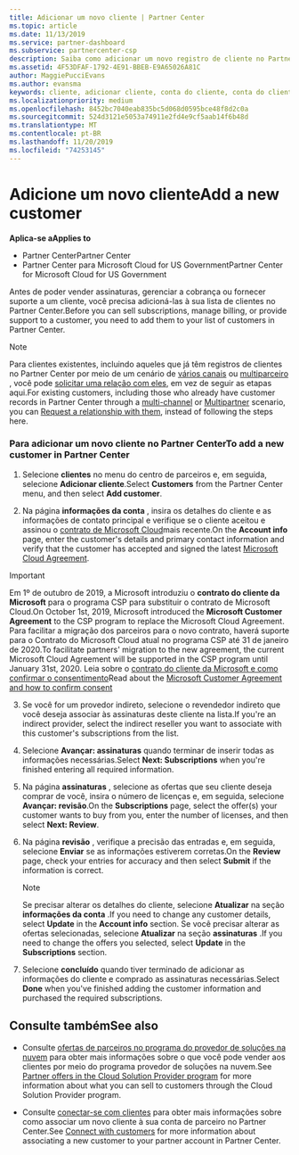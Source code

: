 ```yaml
---
title: Adicionar um novo cliente | Partner Center
ms.topic: article
ms.date: 11/13/2019
ms.service: partner-dashboard
ms.subservice: partnercenter-csp
description: Saiba como adicionar um novo registro de cliente no Partner Center. Em seguida, você pode vender as assinaturas de cliente, gerenciar a cobrança ou fornecer suporte ao cliente.
ms.assetid: 4F53DFAF-1792-4E91-BBEB-E9A65026A81C
author: MaggiePucciEvans
ms.author: evansma
keywords: cliente, adicionar cliente, conta do cliente, conta do cliente no Partner Center, clientes, adicionar clientes, criar conta do cliente
ms.localizationpriority: medium
ms.openlocfilehash: 8452bc7040eab835bc5d068d0595bce48f8d2c0a
ms.sourcegitcommit: 524d3121e5053a74911e2fd4e9cf5aab14f6b48d
ms.translationtype: MT
ms.contentlocale: pt-BR
ms.lasthandoff: 11/20/2019
ms.locfileid: "74253145"
---
```

# <a name="add-a-new-customer"></a><span data-ttu-id="71ac5-105">Adicione um novo cliente</span><span class="sxs-lookup"><span data-stu-id="71ac5-105">Add a new customer</span></span>

<span data-ttu-id="71ac5-106">**Aplica-se a**</span><span class="sxs-lookup"><span data-stu-id="71ac5-106">**Applies to**</span></span>

-  <span data-ttu-id="71ac5-107">Partner Center</span><span class="sxs-lookup"><span data-stu-id="71ac5-107">Partner Center</span></span>
-  <span data-ttu-id="71ac5-108">Partner Center para Microsoft Cloud for US Government</span><span class="sxs-lookup"><span data-stu-id="71ac5-108">Partner Center for Microsoft Cloud for US Government</span></span>

<span data-ttu-id="71ac5-109">Antes de poder vender assinaturas, gerenciar a cobrança ou fornecer suporte a um cliente, você precisa adicioná-las à sua lista de clientes no Partner Center.</span><span class="sxs-lookup"><span data-stu-id="71ac5-109">Before you can sell subscriptions, manage billing, or provide support to a customer, you need to add them to your list of customers in Partner  Center.</span></span>

>[!NOTE]
><span data-ttu-id="71ac5-110">Para clientes existentes, incluindo aqueles que já têm registros de clientes no Partner Center por meio de um cenário de [vários canais](multichannel.md) ou [multiparceiro](multipartner.md) , você pode [solicitar uma relação com eles](request-a-relationship-with-a-customer.md), em vez de seguir as etapas aqui.</span><span class="sxs-lookup"><span data-stu-id="71ac5-110">For existing customers, including those who already have customer records in Partner Center through a [multi-channel](multichannel.md) or [Multipartner](multipartner.md) scenario, you can [Request a relationship with them](request-a-relationship-with-a-customer.md), instead of following the steps here.</span></span>

### <a name="to-add-a-new-customer-in-partner-center"></a><span data-ttu-id="71ac5-111">Para adicionar um novo cliente no Partner Center</span><span class="sxs-lookup"><span data-stu-id="71ac5-111">To add a new customer in Partner Center</span></span>

1. <span data-ttu-id="71ac5-112">Selecione **clientes** no menu do centro de parceiros e, em seguida, selecione **Adicionar cliente**.</span><span class="sxs-lookup"><span data-stu-id="71ac5-112">Select **Customers** from the Partner Center menu, and then select **Add customer**.</span></span>

2. <span data-ttu-id="71ac5-113">Na página **informações da conta** , insira os detalhes do cliente e as informações de contato principal e verifique se o cliente aceitou e assinou o [contrato de Microsoft Cloud](agreements.md)mais recente.</span><span class="sxs-lookup"><span data-stu-id="71ac5-113">On the **Account info** page, enter the customer's details and primary contact information and verify that the customer has accepted and signed the latest [Microsoft Cloud Agreement](agreements.md).</span></span>

>[!IMPORTANT] 
> <span data-ttu-id="71ac5-114">Em 1º de outubro de 2019, a Microsoft introduziu o **contrato do cliente da Microsoft** para o programa CSP para substituir o contrato de Microsoft Cloud.</span><span class="sxs-lookup"><span data-stu-id="71ac5-114">On October 1st, 2019, Microsoft introduced the **Microsoft Customer Agreement** to the CSP program to replace the Microsoft Cloud Agreement.</span></span> <span data-ttu-id="71ac5-115">Para facilitar a migração dos parceiros para o novo contrato, haverá suporte para o Contrato do Microsoft Cloud atual no programa CSP até 31 de janeiro de 2020.</span><span class="sxs-lookup"><span data-stu-id="71ac5-115">To facilitate partners' migration to the new agreement, the current Microsoft Cloud Agreement will be supported in the CSP program until January 31st, 2020.</span></span> <span data-ttu-id="71ac5-116">Leia sobre o [contrato do cliente da Microsoft e como confirmar o consentimento](confirm-customer-consent.md)</span><span class="sxs-lookup"><span data-stu-id="71ac5-116">Read about the [Microsoft Customer Agreement and how to confirm consent](confirm-customer-consent.md)</span></span>
  
3. <span data-ttu-id="71ac5-117">Se você for um provedor indireto, selecione o revendedor indireto que você deseja associar às assinaturas deste cliente na lista.</span><span class="sxs-lookup"><span data-stu-id="71ac5-117">If you're an indirect provider, select the indirect reseller you want to associate with this customer's subscriptions from the list.</span></span>

4. <span data-ttu-id="71ac5-118">Selecione **Avançar: assinaturas** quando terminar de inserir todas as informações necessárias.</span><span class="sxs-lookup"><span data-stu-id="71ac5-118">Select **Next: Subscriptions** when you're finished entering all required information.</span></span>

5. <span data-ttu-id="71ac5-119">Na página **assinaturas** , selecione as ofertas que seu cliente deseja comprar de você, insira o número de licenças e, em seguida, selecione **Avançar: revisão**.</span><span class="sxs-lookup"><span data-stu-id="71ac5-119">On the **Subscriptions** page, select the offer(s) your customer wants to buy from you, enter the number of licenses, and then select **Next: Review**.</span></span>

6. <span data-ttu-id="71ac5-120">Na página **revisão** , verifique a precisão das entradas e, em seguida, selecione **Enviar** se as informações estiverem corretas.</span><span class="sxs-lookup"><span data-stu-id="71ac5-120">On the **Review** page, check your entries for accuracy and then select **Submit** if the information is correct.</span></span>

    >[!NOTE]
    ><span data-ttu-id="71ac5-121">Se precisar alterar os detalhes do cliente, selecione **Atualizar** na seção **informações da conta** .</span><span class="sxs-lookup"><span data-stu-id="71ac5-121">If you need to change any customer details, select **Update** in the **Account info** section.</span></span> <span data-ttu-id="71ac5-122">Se você precisar alterar as ofertas selecionadas, selecione **Atualizar** na seção **assinaturas** .</span><span class="sxs-lookup"><span data-stu-id="71ac5-122">If you need to change the offers you selected, select **Update** in the **Subscriptions** section.</span></span>

7. <span data-ttu-id="71ac5-123">Selecione **concluído** quando tiver terminado de adicionar as informações do cliente e comprado as assinaturas necessárias.</span><span class="sxs-lookup"><span data-stu-id="71ac5-123">Select **Done** when you've finished adding the customer information and purchased the required subscriptions.</span></span>

## <a name="see-also"></a><span data-ttu-id="71ac5-124">Consulte também</span><span class="sxs-lookup"><span data-stu-id="71ac5-124">See also</span></span>

- <span data-ttu-id="71ac5-125">Consulte [ofertas de parceiros no programa do provedor de soluções na nuvem](csp-offers.md) para obter mais informações sobre o que você pode vender aos clientes por meio do programa provedor de soluções na nuvem.</span><span class="sxs-lookup"><span data-stu-id="71ac5-125">See [Partner offers in the Cloud Solution Provider program](csp-offers.md) for more information about what you can sell to customers through the Cloud Solution Provider program.</span></span>

- <span data-ttu-id="71ac5-126">Consulte [conectar-se com clientes](customer-accounts.md) para obter mais informações sobre como associar um novo cliente à sua conta de parceiro no Partner Center.</span><span class="sxs-lookup"><span data-stu-id="71ac5-126">See [Connect with customers](customer-accounts.md) for more information about associating a new customer to your partner account in Partner Center.</span></span>